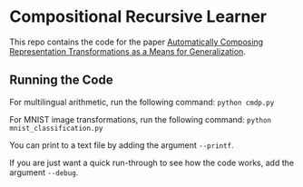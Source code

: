 # Compositional Recursive Learner

This repo contains the code for the paper [Automatically Composing Representation Transformations as a Means for Generalization](https://arxiv.org/abs/1807.04640).

## Running the Code

For multilingual arithmetic, run the following command: `python cmdp.py`

For MNIST image transformations, run the following command: `python mnist_classification.py`

You can print to a text file by adding the argument `--printf`.

If you are just want a quick run-through to see how the code works, add the argument `--debug`.
